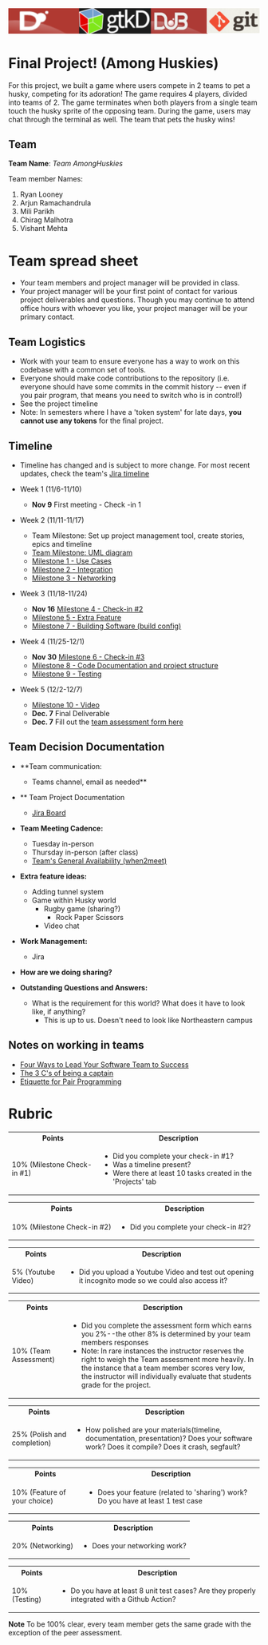 <img src="./media/banner.png" alt="banner" />

# Final Project! (Among Huskies)
For this project, we built a game where users compete in 2 teams to pet a husky, competing for its adoration! The game requires 4 players, divided into teams of 2. The game terminates when both players from a single team touch the husky sprite of the opposing team. During the game, users may chat through the terminal as well. The team that pets the husky wins!

## Team

**Team Name**: *Team AmongHuskies*

Team member Names:

1. Ryan Looney
2. Arjun Ramachandrula
3. Mili Parikh
4. Chirag Malhotra
5. Vishant Mehta

# Team spread sheet 

- Your team members and project manager will be provided in class. 
- Your project manager will be your first point of contact for various project deliverables and questions. Though you may continue to attend office hours with whoever you like, your project manager will be your primary contact.

## Team Logistics

- Work with your team to ensure everyone has a way to work on this codebase with a common set of tools.
- Everyone should make code contributions to the repository (i.e. everyone should have some commits in the commit history -- even if you pair program, that means you need to switch who is in control!)
- See the project timeline
- Note: In semesters where I have a 'token system' for late days, **you cannot use any tokens** for the final project.

## Timeline
- Timeline has changed and is subject to more change. For most recent updates, check the team's [Jira timeline](https://amonghuskies.atlassian.net/jira/software/projects/SCRUM/boards/1/timeline)

- Week 1 (11/6-11/10)
	* **Nov 9** First meeting - Check -in 1
- Week 2 (11/11-11/17)
	* Team Milestone: Set up project management tool, create stories, epics and timeline
  	* [Team Milestone: UML diagram](https://lucid.app/lucidchart/c3f62138-e592-4cf6-a7d6-093ab9f3f5e9/edit?viewport_loc=-1822%2C-720%2C4967%2C2061%2CHWEp-vi-RSFO&invitationId=inv_cd37627a-d9c7-4ec9-8b74-c8c7a87012da)
	* [Milestone 1 - Use Cases](./FinalProject/milestones/1)
	* [Milestone 2 - Integration](./FinalProject/milestones/2)
	* [Milestone 3 - Networking](./FinalProject/milestones/3)
- Week 3 (11/18-11/24)
	* **Nov 16** [Milestone 4 - Check-in #2](./FinalProject/milestones/4)
	* [Milestone 5 - Extra Feature](./FinalProject/milestones/5)
	* [Milestone 7 - Building Software (build config)](./FinalProject/milestones/7)
- Week 4 (11/25-12/1)
	* **Nov 30** [Milestone 6 - Check-in #3](./FinalProject/milestones/6)
	* [Milestone 8 - Code Documentation and project structure](./FinalProject/milestones/8)
 	* [Milestone 9 - Testing](./FinalProject/milestones/9)
- Week 5 (12/2-12/7)
	* [Milestone 10 - Video](./FinalProject/milestones/10)
	* **Dec. 7** Final Deliverable 
	* **Dec. 7** Fill out the [team assessment form here](https://forms.gle/oULiS6RRnQy82FCSA)


## Team Decision Documentation
* **Team communication:
	* Teams channel, email as needed**
 *  ** Team Project Documentation
 	* [Jira Board](https://amonghuskies.atlassian.net/jira/software/projects/SCRUM/boards/1)

* **Team Meeting Cadence:**
	* Tuesday in-person
	* Thursday in-person (after class)
 	* [Team's General Availability (when2meet)](https://www.when2meet.com/?22327132-ScocN)

 * **Extra feature ideas:**
	* Adding tunnel system
 	* Game within Husky world
  		* Rugby game (sharing?)
    		* Rock Paper Scissors
    	* Video chat
 
 * **Work Management:**
 	* Jira

  * **How are we doing sharing?**

  * **Outstanding Questions and Answers:**
  	* What is the requirement for this world? What does it have to look like, if anything?
   		* This is up to us. Doesn't need to look like Northeastern campus


## Notes on working in teams

* [Four Ways to Lead Your Software Team to Success](https://hackernoon.com/four-ways-to-lead-software-team-to-success-43fa156719b4)
* [The 3 C's of being a captain](https://appliedsportpsych.org/resources/resources-for-athletes/the-3-c-s-of-being-a-captain/)
* [Etiquette for Pair Programming](https://dzone.com/articles/etiquette-for-pair-programming)

# Rubric
 
<table>
	<tbody>
		<tr>
			<th>Points</th>
			<th align="center">Description</th>
			</tr>
			<tr>	  
			<td>10% (Milestone Check-in #1)</td>
				<td align="left">
					<ul><li>Did you complete your check-in #1?</li><li>Was a timeline present?</li><li>Were there at least 10 tasks created in the 'Projects' tab</li></ul>
				</td>
		</tr>
	</tbody>
</table>

<table>
	<tbody>
		<tr>
			<th>Points</th>
			<th align="center">Description</th>
			</tr>
			<tr>	  
			<td>10% (Milestone Check-in #2)</td>
			<td align="left">
				<ul><li>Did you complete your check-in #2?</li>
			</td>
		</tr>
	</tbody>
</table>


<table>
	<tbody>
		<tr>
			<th>Points</th>
			<th align="center">Description</th>
			</tr>
			<tr>	  
			<td>5% (Youtube Video)</td>
			<td align="left">
				<ul><li>Did you upload a Youtube Video and test out opening it incognito mode so we could also access it?</li>
			</td>
		</tr>
	</tbody>
</table>

<table>
  <tbody>
    <tr>
      <th>Points</th>
      <th align="center">Description</th>
    </tr>
     <tr>
	<td>10% (Team Assessment)</td>
	<td align="left"><ul><li>Did you complete the assessment form which earns you 2%--the other 8% is determined by your team members responses</li><li>Note: In rare instances the instructor reserves the right to weigh the Team assessment more heavily. In the instance that a team member scores very low, the instructor will individually evaluate that students grade for the project.</li></ul></td>
    </tr>	     
  </tbody>
</table>  


<table>
  <tbody>
    <tr>
      <th>Points</th>
      <th align="center">Description</th>
    </tr>
     <tr>
	<td>25% (Polish and completion)</td>
	<td align="left"><ul><li>How polished are your materials(timeline, documentation, presentation)? Does your software work? Does it compile? Does it crash, segfault?</li></ul></td>
    </tr>	     
  </tbody>
</table>  

<table>
  <tbody>
    <tr>
      <th>Points</th>
      <th align="center">Description</th>
    </tr>	     
      <td>10% (Feature of your choice)</td>
	<td align="left"><ul><li>Does your feature (related to 'sharing') work? Do you have at least 1 test case</li></ul></td> 
    </tr>
  </tbody>
</table>

<table>
  <tbody>
    <tr>
      <th>Points</th>
      <th align="center">Description</th>
    </tr>	     
      <td>20% (Networking)</td>
	<td align="left"><ul><li>Does your networking work?</li></ul></td> 
    </tr>
  </tbody>
</table>

<table>
  <tbody>
    <tr>
      <th>Points</th>
      <th align="center">Description</th>
    </tr>	     
      <td>10% (Testing)</td>
	<td align="left"><ul><li>Do you have at least 8 unit test cases? Are they properly integrated with a Github Action?</li></ul></td> 
    </tr>
  </tbody>
</table>

**Note** To be 100% clear, every team member gets the same grade with the exception of the peer assessment.
